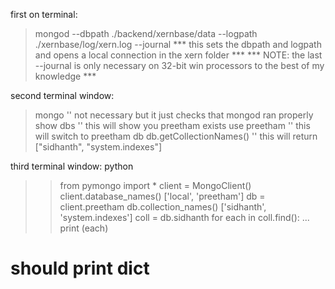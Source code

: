 first on terminal:
> mongod --dbpath ./backend/xernbase/data --logpath ./xernbase/log/xern.log --journal
*** this sets the dbpath and logpath and opens a local connection in the xern folder ***
*** NOTE: the last --journal is only necessary on 32-bit win processors to the best of my knowledge ***

second terminal window:
> mongo
'' not necessary but it just checks that mongod ran properly
> show dbs
'' this will show you preetham exists
> use preetham
''  this will switch to preetham db
> db.getCollectionNames()
''  this will return ["sidhanth", "system.indexes"]

third terminal window:
python
>> from pymongo import *
>> client = MongoClient()
>> client.database_names()
['local', 'preetham']
>> db = client.preetham
>> db.collection_names()
['sidhanth', 'system.indexes']
>> coll = db.sidhanth
>> for each in coll.find():
... print (each)
# should print dict
